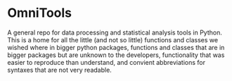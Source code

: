 # OmniTools
A general repo for data processing and statistical analysis tools in Python. 
This is a home for all the little (and not so little) functions and classes we wished where in bigger python packages, functions and classes that are in bigger packages but are unknown to the developers, functionality that was easier to reproduce than understand, and convient abbreviations for syntaxes that are not very readable.
